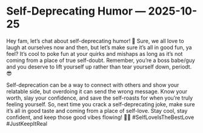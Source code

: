 # Self-Deprecating Humor — 2025-10-25

Hey fam, let’s chat about self-deprecating humor! 🙌 Sure, we all love to laugh at ourselves now and then, but let’s make sure it’s all in good fun, ya feel? It’s cool to poke fun at your quirks and mishaps as long as it’s not coming from a place of true self-doubt. Remember, you’re a boss babe/guy and you deserve to lift yourself up rather than tear yourself down, periodt. 😎

Self-deprecation can be a way to connect with others and show your relatable side, but overdoing it can send the wrong message. Know your worth, slay your confidence, and save the self-roasts for when you’re truly feeling yourself. So, next time you crack a self-deprecating joke, make sure it’s all in good taste and coming from a place of self-love. Stay cool, stay confident, and keep those good vibes flowing! 🌟✨ #SelfLoveIsTheBestLove #JustKeepItReal